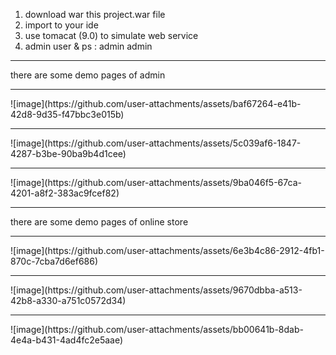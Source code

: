 1. download war this project.war file
2. import to your ide
3. use tomacat (9.0)  to simulate web service
4. admin user & ps : admin admin
<hr></hr>
there are some demo pages of admin
<hr></hr>
![image](https://github.com/user-attachments/assets/baf67264-e41b-42d8-9d35-f47bbc3e015b)
<hr></hr>
![image](https://github.com/user-attachments/assets/5c039af6-1847-4287-b3be-90ba9b4d1cee)
<hr></hr>
![image](https://github.com/user-attachments/assets/9ba046f5-67ca-4201-a8f2-383ac9fcef82)
<hr></hr>
there are some demo pages of online store
<hr></hr>
![image](https://github.com/user-attachments/assets/6e3b4c86-2912-4fb1-870c-7cba7d6ef686)
<hr></hr>
![image](https://github.com/user-attachments/assets/9670dbba-a513-42b8-a330-a751c0572d34)
<hr></hr>
![image](https://github.com/user-attachments/assets/bb00641b-8dab-4e4a-b431-4ad4fc2e5aae)



